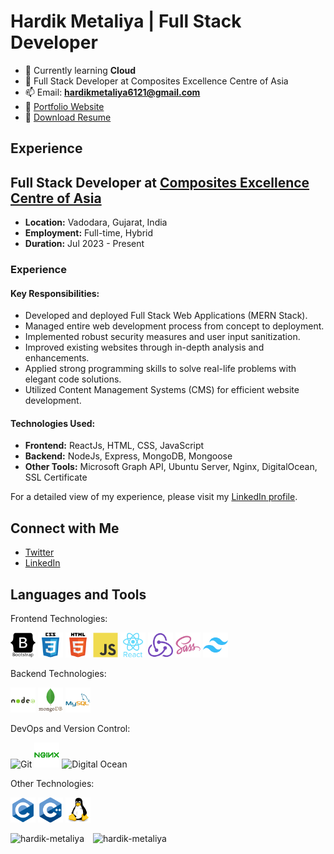 # Hardik Metaliya | Full Stack Developer

- 🌱 Currently learning **Cloud**
- 💼 Full Stack Developer at Composites Excellence Centre of Asia
- 📫 Email: **hardikmetaliya6121@gmail.com**
- 🔗 [Portfolio Website](https://hardikmetaliya.netlify.app/)
- 📄 [Download Resume](https://drive.google.com/uc?export=download&id=1Rn_CVHbOwP1wbPkqhWxU5Q0k0nELgA4A)

## Experience
## Full Stack Developer at [Composites Excellence Centre of Asia](https://cecaasia.com)

- **Location:** Vadodara, Gujarat, India
- **Employment:** Full-time, Hybrid
- **Duration:** Jul 2023 - Present

### Experience

#### Key Responsibilities:

- Developed and deployed Full Stack Web Applications (MERN Stack).
- Managed entire web development process from concept to deployment.
- Implemented robust security measures and user input sanitization.
- Improved existing websites through in-depth analysis and enhancements.
- Applied strong programming skills to solve real-life problems with elegant code solutions.
- Utilized Content Management Systems (CMS) for efficient website development.

#### Technologies Used:

- **Frontend:** ReactJs, HTML, CSS, JavaScript
- **Backend:** NodeJs, Express, MongoDB, Mongoose
- **Other Tools:** Microsoft Graph API, Ubuntu Server, Nginx, DigitalOcean, SSL Certificate

For a detailed view of my experience, please visit my [LinkedIn profile](https://www.linkedin.com/in/hardikmetaliya/).

## Connect with Me

- [Twitter](https://twitter.com/hardikmetaliya8)
- [LinkedIn](https://www.linkedin.com/in/hardikmetaliya/)

## Languages and Tools

<p align="center">

Frontend Technologies:
<p align='left'>
  <img src="https://raw.githubusercontent.com/devicons/devicon/master/icons/bootstrap/bootstrap-plain-wordmark.svg" alt="Bootstrap" width="40" height="40" />
  <img src="https://raw.githubusercontent.com/devicons/devicon/master/icons/css3/css3-original-wordmark.svg" alt="CSS3" width="40" height="40" />
  <img src="https://raw.githubusercontent.com/devicons/devicon/master/icons/html5/html5-original-wordmark.svg" alt="HTML5" width="40" height="40" />
  <img src="https://raw.githubusercontent.com/devicons/devicon/master/icons/javascript/javascript-original.svg" alt="JavaScript" width="40" height="40" />
  <img src="https://raw.githubusercontent.com/devicons/devicon/master/icons/react/react-original-wordmark.svg" alt="React" width="40" height="40" />
  <img src="https://raw.githubusercontent.com/devicons/devicon/master/icons/redux/redux-original.svg" alt="Redux" width="40" height="40" />
  <img src="https://raw.githubusercontent.com/devicons/devicon/master/icons/sass/sass-original.svg" alt="Sass" width="40" height="40" />
  <img src="https://raw.githubusercontent.com/devicons/devicon/master/icons/tailwindcss/tailwindcss-plain.svg" alt="Tailwind CSS" width="40" height="40" />
</p>

Backend Technologies:
<p align='left'>
  <img src="https://raw.githubusercontent.com/devicons/devicon/master/icons/nodejs/nodejs-original-wordmark.svg" alt="Node.js" width="40" height="40" />
  <img src="https://raw.githubusercontent.com/devicons/devicon/master/icons/mongodb/mongodb-original-wordmark.svg" alt="MongoDB" width="40" height="40" />
  <img src="https://raw.githubusercontent.com/devicons/devicon/master/icons/mysql/mysql-original-wordmark.svg" alt="MySQL" width="40" height="40" />
</p>

DevOps and Version Control:
<p align='left'>
  <img src="https://www.vectorlogo.zone/logos/git-scm/git-scm-icon.svg" alt="Git" width="40" height="40" />
  <img src="https://raw.githubusercontent.com/devicons/devicon/master/icons/nginx/nginx-original.svg" alt="Nginx" width="40" height="40" />
  <img src="https://www.vectorlogo.zone/logos/digitalocean/digitalocean-icon.svg" alt="Digital Ocean" width="40" height="40" />
</p>

Other Technologies:
<p align='left'>
  <img src="https://raw.githubusercontent.com/devicons/devicon/master/icons/c/c-original.svg" alt="C" width="40" height="40" />
  <img src="https://raw.githubusercontent.com/devicons/devicon/master/icons/cplusplus/cplusplus-original.svg" alt="C++" width="40" height="40" />
  <img src="https://raw.githubusercontent.com/devicons/devicon/master/icons/linux/linux-original.svg" alt="Linux" width="40" height="40" />
</p>
</p>

<p align='left'>
    <img src="https://github-readme-stats.vercel.app/api/top-langs?username=hardik-metaliya&show_icons=true&locale=en&layout=compact" alt="hardik-metaliya" style="display:inline-block;margin-right:10px;" />
    <img src="https://github-readme-streak-stats.herokuapp.com/?user=hardik-metaliya&" alt="hardik-metaliya" style="display:inline-block;" />
</p>
